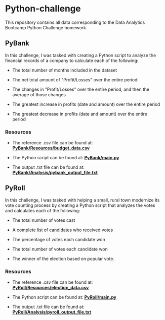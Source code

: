 # Python-challenge
This repository contains all data corresponding to the Data Analytics Bootcamp Python Challenge homework.

## PyBank
In this challenge, I was tasked with creating a Python script to analyze the financial records of a company to calculate each of the following:

* The total number of months included in the dataset

* The net total amount of "Profit/Losses" over the entire period

* The changes in "Profit/Losses" over the entire period, and then the average of those changes

* The greatest increase in profits (date and amount) over the entire period

* The greatest decrease in profits (date and amount) over the entire period

### Resources
* The reference .csv file can be found at: **[PyBank/Resources/budget_data.csv](https://github.com/sarahcasauria/Python-challenge/blob/main/PyBank/Resources/budget_data.csv)**

* The Python script can be found at: **[PyBank/main.py](https://github.com/sarahcasauria/Python-challenge/blob/main/PyBank/main.py)**

* The output .txt file can be found at: **[PyBank/Analysis/pybank_output_file.txt](https://github.com/sarahcasauria/Python-challenge/blob/main/PyBank/Analysis/pybank_output_file.txt)**


## PyRoll
In this challenge, I was tasked with helping a small, rural town modernize its vote counting process by creating a Python script that analyzes the votes and calculates each of the following:

* The total number of votes cast

* A complete list of candidates who received votes

* The percentage of votes each candidate won

* The total number of votes each candidate won

* The winner of the election based on popular vote.

### Resources
* The reference .csv file can be found at: **[PyRoll/Resources/election_data.csv](https://github.com/sarahcasauria/Python-challenge/blob/main/PyRoll/Resources/election_data.csv)**

* The Python script can be found at: **[PyRoll/main.py](https://github.com/sarahcasauria/Python-challenge/blob/main/PyRoll/main.py)**

* The output .txt file can be found at: **[PyRoll/Analysis/pyroll_output_file.txt](https://github.com/sarahcasauria/Python-challenge/blob/main/PyRoll/Analysis/pyroll_output_file.txt)**